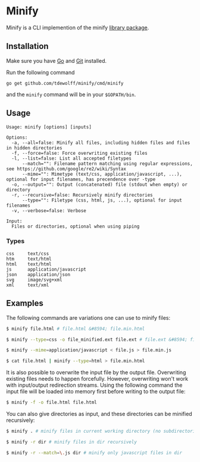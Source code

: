 # Minify
Minify is a CLI implemention of the minify [library package](https://github.com/tdewolff/minify/blob/master/README.md).

## Installation
Make sure you have [Go](http://golang.org/) and [Git](http://git-scm.com/) installed.

Run the following command

	go get github.com/tdewolff/minify/cmd/minify

and the `minify` command will be in your `$GOPATH/bin`.

## Usage

	Usage: minify [options] [inputs]

	Options:
	  -a, --all=false: Minify all files, including hidden files and files in hidden directories
	  -f, --force=false: Force overwriting existing files
	  -l, --list=false: List all accepted filetypes
		  --match="": Filename pattern matching using regular expressions, see https://github.com/google/re2/wiki/Syntax
		  --mime="": Mimetype (text/css, application/javascript, ...), optional for input filenames, has precendence over -type
	  -o, --output="": Output (concatenated) file (stdout when empty) or directory
	  -r, --recursive=false: Recursively minify directories
		  --type="": Filetype (css, html, js, ...), optional for input filenames
	  -v, --verbose=false: Verbose

	Input:
	  Files or directories, optional when using piping

### Types

	css     text/css
	htm     text/html
	html    text/html
	js      application/javascript
	json    application/json
	svg     image/svg+xml
	xml     text/xml

## Examples
The following commands are variations one can use to minify files:

```sh
$ minify file.html # file.html &#8594; file.min.html

$ minify --type=css -o file_minified.ext file.ext # file.ext &#8594; file_minified.ext

$ minify --mime=application/javascript < file.js > file.min.js

$ cat file.html | minify --type=html > file.min.html
```

It is also possible to overwrite the input file by the output file. Overwriting existing files needs to happen forcefully. However, overwriting won't work with input/output redirection streams. Using the following command the input file will be loaded into memory first before writing to the output file:

```sh
$ minify -f -o file.html file.html
```

You can also give directories as input, and these directories can be minified recursively:
```sh
$ minify . # minify files in current working directory (no subdirectories)

$ minify -r dir # minify files in dir recursively

$ minify -r --match=\.js dir # minify only javascript files in dir
```

